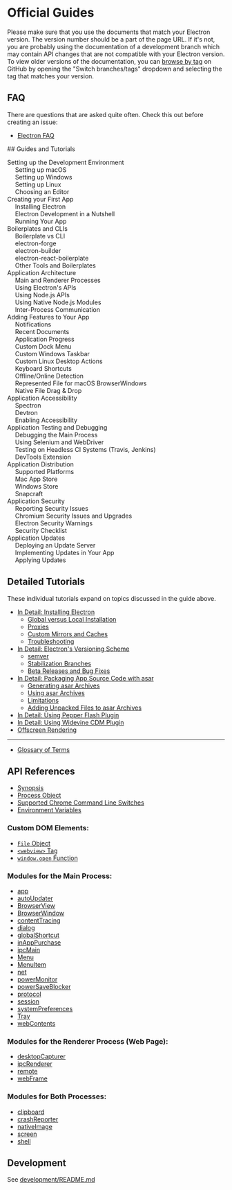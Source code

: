 # Official Guides

Please make sure that you use the documents that match your Electron version.
The version number should be a part of the page URL. If it's not, you are
probably using the documentation of a development branch which may contain API
changes that are not compatible with your Electron version. To view older
versions of the documentation, you can
[browse by tag](https://github.com/electron/electron/tree/v1.4.0)
on GitHub by opening the "Switch branches/tags" dropdown and selecting the tag
that matches your version.

## FAQ

There are questions that are asked quite often. Check this out before creating
an issue:

* [Electron FAQ](faq.md)

<div id="toc">
## Guides and Tutorials

* [Setting up the Development Environment](tutorial/development-environment.md)
  * [Setting up macOS](tutorial/development-environment.md#setting-up-macos)
  * [Setting up Windows](tutorial/development-environment.md#setting-up-windows)
  * [Setting up Linux](tutorial/development-environment.md#setting-up-linux)
  * [Choosing an Editor](tutorial/development-environment.md#a-good-editor)
* [Creating your First App](tutorial/first-app.md)
  * [Installing Electron](tutorial/first-app.md#installing-electron)
  * [Electron Development in a Nutshell](tutorial/first-app.md#electron-development-in-a-nutshell)
  * [Running Your App](tutorial/first-app.md#running-your-app)
* [Boilerplates and CLIs](tutorial/boilerplates-and-clis.md)
  * [Boilerplate vs CLI](tutorial/boilerplates-and-clis.md#boilerplate-vs-cli)
  * [electron-forge](tutorial/boilerplates-and-clis.md#electron-forge)
  * [electron-builder](tutorial/boilerplates-and-clis.md#electron-builder)
  * [electron-react-boilerplate](tutorial/boilerplates-and-clis.md#electron-react-boilerplate)
  * [Other Tools and Boilerplates](tutorial/boilerplates-and-clis.md#other-tools-and-boilerplates)
* [Application Architecture](tutorial/application-architecture.md)
  * [Main and Renderer Processes](tutorial/application-architecture.md#main-and-renderer-processes)
  * [Using Electron's APIs](tutorial/application-architecture.md#using-electron-apis)
  * [Using Node.js APIs](tutorial/application-architecture.md#using-node.js-apis)
  * [Using Native Node.js Modules](tutorial/using-native-node-modules.md)
  * [Inter-Process Communication](tutorial/application-architecture.md#)
* Adding Features to Your App
  * [Notifications](tutorial/notifications.md)
  * [Recent Documents](tutorial/desktop-environment-integration.md#recent-documents-windows-mac-os)
  * [Application Progress](tutorial/progress-bar.md)
  * [Custom Dock Menu](tutorial/desktop-environment-integration.md#custom-dock-menu-mac-os)
  * [Custom Windows Taskbar](tutorial/windows-taskbar.md)
  * [Custom Linux Desktop Actions](tutorial/linux-desktop-actions.md)
  * [Keyboard Shortcuts](tutorial/keyboard-shortcuts.md)
  * [Offline/Online Detection](tutorial/online-offline-events.md)
  * [Represented File for macOS BrowserWindows](tutorial/represented-file.md)
  * [Native File Drag & Drop](tutorial/native-file-drag-drop.md)
* [Application Accessibility](tutorial/accessibility.md)
  * [Spectron](tutorial/accessibility.md#spectron)
  * [Devtron](tutorial/accessibility.md#devtron)
  * [Enabling Accessibility](tutorial/accessibility.md#enabling-accessibility)
* [Application Testing and Debugging](tutorial/application-debugging.md)
  * [Debugging the Main Process](tutorial/debugging-main-process.md)
  * [Using Selenium and WebDriver](tutorial/using-selenium-and-webdriver.md)
  * [Testing on Headless CI Systems (Travis, Jenkins)](tutorial/testing-on-headless-ci.md)
  * [DevTools Extension](tutorial/devtools-extension.md)
* [Application Distribution](tutorial/application-distribution.md)
  * [Supported Platforms](tutorial/supported-platforms.md)
  * [Mac App Store](tutorial/mac-app-store-submission-guide.md)
  * [Windows Store](tutorial/windows-store-guide.md)
  * [Snapcraft](tutorial/snapcraft.md)
* [Application Security](tutorial/security.md)
  * [Reporting Security Issues](tutorial/security.md#reporting-security-issues)
  * [Chromium Security Issues and Upgrades](tutorial/security.md#chromium-security-issues-and-upgrades)
  * [Electron Security Warnings](tutorial/security.md#electron-security-warnings)
  * [Security Checklist](tutorial/security.md#checklist-security-recommendations)
* [Application Updates](tutorial/updates.md)
  * [Deploying an Update Server](tutorial/updates.md#deploying-an-update-server)
  * [Implementing Updates in Your App](tutorial/updates.md#implementing-updates-in-your-app)
  * [Applying Updates](tutorial/updates.md#applying-updates)
</div>

## Detailed Tutorials

These individual tutorials expand on topics discussed in the guide above.

* [In Detail: Installing Electron](tutorial/installation.md)
  * [Global versus Local Installation](tutorial/installation.md#global-versus-local-installation)
  * [Proxies](tutorial/installation.md#proxies)
  * [Custom Mirrors and Caches](tutorial/installation.md#custom-mirrors-and-caches)
  * [Troubleshooting](tutorial/installation.md#troubleshooting)
* [In Detail: Electron's Versioning Scheme](tutorial/electron-versioning.md)
  * [semver](tutorial/electron-versioning.md#semver)
  * [Stabilization Branches](tutorial/electron-versioning.md#stabilization-branches)
  * [Beta Releases and Bug Fixes](tutorial/electron-versioning.md#beta-releases-and-bug-fixes)
* [In Detail: Packaging App Source Code with asar](tutorial/application-packaging.md)
  * [Generating asar Archives](tutorial/application-packaging.md#generating-asar-archives)
  * [Using asar Archives](tutorial/application-packaging.md#using-asar-archives)
  * [Limitations](tutorial/application-packaging.md#limitations-of-the-node-api)
  * [Adding Unpacked Files to asar Archives](tutorial/application-packaging.md#adding-unpacked-files-to-asar-archives)
* [In Detail: Using Pepper Flash Plugin](tutorial/using-pepper-flash-plugin.md)
* [In Detail: Using Widevine CDM Plugin](tutorial/using-widevine-cdm-plugin.md)
* [Offscreen Rendering](tutorial/offscreen-rendering.md)

---

* [Glossary of Terms](glossary.md)

## API References

* [Synopsis](api/synopsis.md)
* [Process Object](api/process.md)
* [Supported Chrome Command Line Switches](api/chrome-command-line-switches.md)
* [Environment Variables](api/environment-variables.md)

### Custom DOM Elements:

* [`File` Object](api/file-object.md)
* [`<webview>` Tag](api/webview-tag.md)
* [`window.open` Function](api/window-open.md)

### Modules for the Main Process:

* [app](api/app.md)
* [autoUpdater](api/auto-updater.md)
* [BrowserView](api/browser-view.md)
* [BrowserWindow](api/browser-window.md)
* [contentTracing](api/content-tracing.md)
* [dialog](api/dialog.md)
* [globalShortcut](api/global-shortcut.md)
* [inAppPurchase](api/in-app-purchase.md)
* [ipcMain](api/ipc-main.md)
* [Menu](api/menu.md)
* [MenuItem](api/menu-item.md)
* [net](api/net.md)
* [powerMonitor](api/power-monitor.md)
* [powerSaveBlocker](api/power-save-blocker.md)
* [protocol](api/protocol.md)
* [session](api/session.md)
* [systemPreferences](api/system-preferences.md)
* [Tray](api/tray.md)
* [webContents](api/web-contents.md)

### Modules for the Renderer Process (Web Page):

* [desktopCapturer](api/desktop-capturer.md)
* [ipcRenderer](api/ipc-renderer.md)
* [remote](api/remote.md)
* [webFrame](api/web-frame.md)

### Modules for Both Processes:

* [clipboard](api/clipboard.md)
* [crashReporter](api/crash-reporter.md)
* [nativeImage](api/native-image.md)
* [screen](api/screen.md)
* [shell](api/shell.md)

## Development

See [development/README.md](development/README.md)
